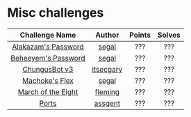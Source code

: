 # Misc challenges

|                   Challenge Name                     | Author | Points | Solves |
|:----------------------------------------------------:|:------:|:------:|:------:
| [Alakazam's Password](./alakazams-password) | [segal](https://github.com/segalll) | ??? | ??? |
| [Beheeyem's Password](./beheeyems-password) | [segal](https://github.com/segalll) | ??? | ??? |
| [ChungusBot v3](./ChungusBot-v3) | [itsecgary](https://github.com/itsecgary) | ??? | ??? |
| [Machoke's Flex](./machokes-flex) | [segal](https://github.com/segalll) | ??? | ??? |
| [March of the Eight](./MarchOfTheEight) | [fleming](https://github.com/jsfleming) | ??? | ??? |
| [Ports](./ports) | [assgent](https://github.com/Assgent) | ??? | ??? |

